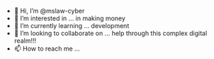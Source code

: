 - 👋 Hi, I’m @mslaw-cyber
- 👀 I’m interested in ... in making money 
- 🌱 I’m currently learning ... development 
- 💞️ I’m looking to collaborate on ... help through this complex digital realm!!!
- 📫 How to reach me ...

<!---
mslaw-cyber/mslaw-cyber is a ✨ special ✨ repository because its `README.md` (this file) appears on your GitHub profile.
You can click the Preview link to take a look at your changes.
--->
